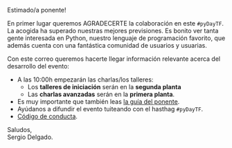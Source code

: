 Estimado/a ponente!

En primer lugar queremos AGRADECERTE la colaboración en este `#pyDayTF`. La acogida ha superado nuestras mejores previsiones. Es bonito ver tanta gente interesada en Python, nuestro lenguaje de programación favorito, que además cuenta con una fantástica comunidad de usuarios y usuarias.

Con este correo queremos hacerte llegar información relevante acerca del desarrollo del evento:

- A las 10:00h empezarán las charlas/los talleres:
    - Los **talleres de iniciación** serán en la **segunda planta**
    - Las **charlas avanzadas** serán en la **primera planta**.
- Es muy importante que también leas [la guía del ponente](http://pythoncanarias.es/pyday/guia_ponente/).
- Ayúdanos a difundir el evento tuiteando con el hasthag `#pyDayTF`.
- [Código de conducta](http://pythoncanarias.es/pyday/codigo_conducta/).

Saludos,  
Sergio Delgado.
